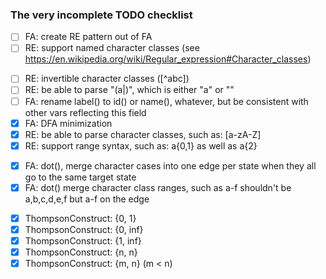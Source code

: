 ### The very incomplete TODO checklist

- [ ] FA: create RE pattern out of FA
- [ ] RE: support named character classes (see https://en.wikipedia.org/wiki/Regular_expression#Character_classes)
* [ ] RE: invertible character classes ([^abc])
* [ ] RE: be able to parse "(a|)", which is either "a" or ""
* [ ] FA: rename label() to id() or name(), whatever, but be consistent with other vars reflecting this field
* [x] FA: DFA minimization
* [x] RE: be able to parse character classes, such as: [a-zA-Z]
* [x] RE: support range syntax, such as: a{0,1} as well as a{2}
- [x] FA: dot(), merge character cases into one edge per state when they all go to the same target state
- [x] FA: dot() merge character class ranges, such as a-f shouldn't be a,b,c,d,e,f but a-f on the edge
* [x] ThompsonConstruct: {0, 1}
* [x] ThompsonConstruct: {0, inf}
* [x] ThompsonConstruct: {1, inf}
* [x] ThompsonConstruct: {n, n}
* [x] ThompsonConstruct: {m, n} (m < n)
